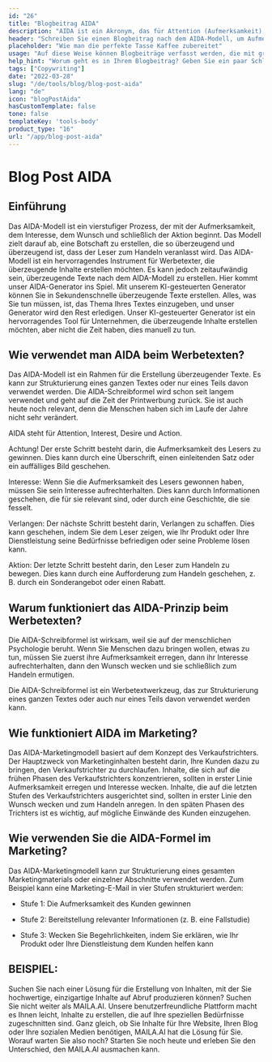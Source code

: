 ```yaml
---
id: "26"
title: "Blogbeitrag AIDA"
description: "AIDA ist ein Akronym, das für Attention (Aufmerksamkeit), Interest (Interesse), Desire (Verlangen) und Action (Handlung) steht. Es ist ein Modell, das häufig im Marketing und in der Werbung verwendet wird, um wirksame und wirkungsvolle Texte zu verfassen. Das AIDA-Modell kann verwendet werden, um Blogbeiträge zu verfassen, die die Aufmerksamkeit der Leserinnen und Leser eher auf sich ziehen und sie zum Handeln anregen."
header: "Schreiben Sie einen Blogbeitrag nach dem AIDA-Modell, um Aufmerksamkeit zu erregen und zum Handeln anzuregen."
placeholder: "Wie man die perfekte Tasse Kaffee zubereitet"
usage: "Auf diese Weise können Blogbeiträge verfasst werden, die mit größerer Wahrscheinlichkeit Aufmerksamkeit erregen und die Leser zum Handeln anregen."
help_hint: "Worum geht es in Ihrem Blogbeitrag? Geben Sie ein paar Schlüsselwörter ein und wir erstellen einen Blogbeitrag nach dem AIDA-Modell."
tags: ["Copywriting"]
date: "2022-03-28"
slug: "/de/tools/blog/blog-post-aida"
lang: "de"
icon: "blogPostAida"
hasCustomTemplate: false
tone: false
templateKey: 'tools-body'
product_type: "16"
url: "/app/blog-post-aida"
---
```


# Blog Post AIDA

## Einführung

Das AIDA-Modell ist ein vierstufiger Prozess, der mit der Aufmerksamkeit, dem Interesse, dem Wunsch und schließlich der Aktion beginnt. Das Modell zielt darauf ab, eine Botschaft zu erstellen, die so überzeugend und überzeugend ist, dass der Leser zum Handeln veranlasst wird. Das AIDA-Modell ist ein hervorragendes Instrument für Werbetexter, die überzeugende Inhalte erstellen möchten. Es kann jedoch zeitaufwändig sein, überzeugende Texte nach dem AIDA-Modell zu erstellen. Hier kommt unser AIDA-Generator ins Spiel. Mit unserem KI-gesteuerten Generator können Sie in Sekundenschnelle überzeugende Texte erstellen. Alles, was Sie tun müssen, ist, das Thema Ihres Textes einzugeben, und unser Generator wird den Rest erledigen. Unser KI-gesteuerter Generator ist ein hervorragendes Tool für Unternehmen, die überzeugende Inhalte erstellen möchten, aber nicht die Zeit haben, dies manuell zu tun.

## Wie verwendet man AIDA beim Werbetexten?

Das AIDA-Modell ist ein Rahmen für die Erstellung überzeugender Texte. Es kann zur Strukturierung eines ganzen Textes oder nur eines Teils davon verwendet werden. Die AIDA-Schreibformel wird schon seit langem verwendet und geht auf die Zeit der Printwerbung zurück. Sie ist auch heute noch relevant, denn die Menschen haben sich im Laufe der Jahre nicht sehr verändert.

AIDA steht für Attention, Interest, Desire und Action.

Achtung! Der erste Schritt besteht darin, die Aufmerksamkeit des Lesers zu gewinnen. Dies kann durch eine Überschrift, einen einleitenden Satz oder ein auffälliges Bild geschehen.

Interesse: Wenn Sie die Aufmerksamkeit des Lesers gewonnen haben, müssen Sie sein Interesse aufrechterhalten. Dies kann durch Informationen geschehen, die für sie relevant sind, oder durch eine Geschichte, die sie fesselt.

Verlangen: Der nächste Schritt besteht darin, Verlangen zu schaffen. Dies kann geschehen, indem Sie dem Leser zeigen, wie Ihr Produkt oder Ihre Dienstleistung seine Bedürfnisse befriedigen oder seine Probleme lösen kann.

Aktion: Der letzte Schritt besteht darin, den Leser zum Handeln zu bewegen. Dies kann durch eine Aufforderung zum Handeln geschehen, z. B. durch ein Sonderangebot oder einen Rabatt.

## Warum funktioniert das AIDA-Prinzip beim Werbetexten?

Die AIDA-Schreibformel ist wirksam, weil sie auf der menschlichen Psychologie beruht. Wenn Sie Menschen dazu bringen wollen, etwas zu tun, müssen Sie zuerst ihre Aufmerksamkeit erregen, dann ihr Interesse aufrechterhalten, dann den Wunsch wecken und sie schließlich zum Handeln ermutigen.

Die AIDA-Schreibformel ist ein Werbetextwerkzeug, das zur Strukturierung eines ganzen Textes oder auch nur eines Teils davon verwendet werden kann.

## Wie funktioniert AIDA im Marketing?

Das AIDA-Marketingmodell basiert auf dem Konzept des Verkaufstrichters. Der Hauptzweck von Marketinginhalten besteht darin, Ihre Kunden dazu zu bringen, den Verkaufstrichter zu durchlaufen. Inhalte, die sich auf die frühen Phasen des Verkaufstrichters konzentrieren, sollten in erster Linie Aufmerksamkeit erregen und Interesse wecken. Inhalte, die auf die letzten Stufen des Verkaufstrichters ausgerichtet sind, sollten in erster Linie den Wunsch wecken und zum Handeln anregen. In den späten Phasen des Trichters ist es wichtig, auf mögliche Einwände des Kunden einzugehen.

## Wie verwenden Sie die AIDA-Formel im Marketing?

Das AIDA-Marketingmodell kann zur Strukturierung eines gesamten Marketingmaterials oder einzelner Abschnitte verwendet werden. Zum Beispiel kann eine Marketing-E-Mail in vier Stufen strukturiert werden:

- Stufe 1: Die Aufmerksamkeit des Kunden gewinnen

- Stufe 2: Bereitstellung relevanter Informationen (z. B. eine Fallstudie)

- Stufe 3: Wecken Sie Begehrlichkeiten, indem Sie erklären, wie Ihr Produkt oder Ihre Dienstleistung dem Kunden helfen kann

## BEISPIEL:

Suchen Sie nach einer Lösung für die Erstellung von Inhalten, mit der Sie hochwertige, einzigartige Inhalte auf Abruf produzieren können? Suchen Sie nicht weiter als MAILA.AI. Unsere benutzerfreundliche Plattform macht es Ihnen leicht, Inhalte zu erstellen, die auf Ihre speziellen Bedürfnisse zugeschnitten sind. Ganz gleich, ob Sie Inhalte für Ihre Website, Ihren Blog oder Ihre sozialen Medien benötigen, MAILA.AI hat die Lösung für Sie. Worauf warten Sie also noch? Starten Sie noch heute und erleben Sie den Unterschied, den MAILA.AI ausmachen kann.
